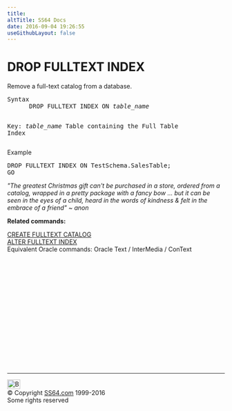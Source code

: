 ```yaml
---
title:
altTitle: SS64 Docs
date: 2016-09-04 19:26:55
useGithubLayout: false
---
```

<!-- #BeginLibraryItem "/Library/head_sql.lbi" --><!-- #EndLibraryItem --><h1>DROP FULLTEXT INDEX</h1>
<p>Remove a full-text catalog from a database. </p>
<pre>Syntax
      DROP FULLTEXT INDEX ON <i>table_name</i>

Key:
    <i>table_name</i>  Table containing the Full Table Index</pre> 
<p>Example</p>
<pre>DROP FULLTEXT INDEX ON TestSchema.SalesTable;<br>GO</pre>
<p class="quote"><i>"The greatest Christmas gift can't be purchased in a store, ordered from a
  catalog, wrapped in a pretty package with a fancy bow ... but it can be seen
  in the eyes of a child, heard in the words of kindness &amp; felt in the embrace
of a friend" ~ anon </i></p>
<p><b>Related commands:</b></p>
<p>  <a href="fulltextcat_c.html">CREATE FULLTEXT CATALOG</a><br>
  <a href="fulltext_a.html">ALTER FULLTEXT INDEX</a><br>
  Equivalent Oracle commands:  Oracle Text / InterMedia / ConText </p><!-- #BeginLibraryItem "/Library/foot_sql.lbi" --><p>
<!-- ss64-sql -->
<ins class="adsbygoogle" style="display:inline-block;width:300px;height:250px" data-ad-client="ca-pub-6140977852749469" data-ad-slot="6953563613"></ins>
<script>
(adsbygoogle = window.adsbygoogle || []).push({});
</script></p>
<hr>
<div id="bl" class="footer"><a href="fulltext_d.html#"><img src="../images/top.png" width="30" height="22" alt="Back to the Top"></a></div>
<div id="br" class="footer, tagline">© Copyright <a href="../index.html">SS64.com</a> 1999-2016<br>
Some rights reserved</div><!-- #EndLibraryItem -->

